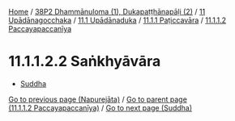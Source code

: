 
[Home](/) / [38P2 Dhammānuloma (1), Dukapaṭṭhānapāḷi (2)](../../../...md) / [11 Upādānagocchaka](../../...md) / [11.1 Upādānaduka](../...md) / [11.1.1 Paṭiccavāra](...md) / [11.1.1.2 Paccayapaccanīya](../38P2/11/11.1/11.1.1/11.1.1.2.md)

# 11.1.1.2.2 Saṅkhyāvāra

* [Suddha](11.1.1.2.2/Suddha.md)

[Go to previous page (Napurejāta)](11.1.1.2.1/Napurejata.md) / [Go to parent page (11.1.1.2 Paccayapaccanīya)](../38P2/11/11.1/11.1.1/11.1.1.2.md) / [Go to next page (Suddha)](11.1.1.2.2/Suddha.md)


